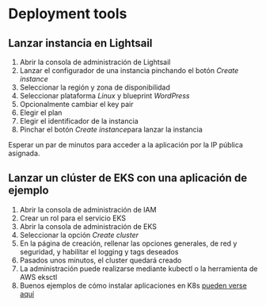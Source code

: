 # Deployment tools

## Lanzar instancia en Lightsail

1. Abrir la consola de administración de Lightsail
1. Lanzar el configurador de una instancia pinchando el botón *Create instance*
1. Seleccionar la región y zona de disponibilidad
1. Seleccionar plataforma *Linux* y blueprint *WordPress*
1. Opcionalmente cambiar el key pair
1. Elegir el plan
1. Elegir el identificador de la instancia
1. Pinchar el botón *Create instance*para lanzar la instancia

Esperar un par de minutos para acceder a la aplicación por la IP pública asignada.

## Lanzar un clúster de EKS con una aplicación de ejemplo

1. Abrir la consola de administración de IAM
1. Crear un rol para el servicio EKS
1. Abrir la consola de administración de EKS
1. Seleccionar la opción *Create cluster*
1. En la página de creación, rellenar las opciones generales, de red y seguridad, y habilitar el logging y tags deseados
1. Pasados unos minutos, el cluster quedará creado
1. La administración puede realizarse mediante kubectl o la herramienta de AWS eksctl
1. Buenos ejemplos de cómo instalar aplicaciones en K8s [pueden verse aquí](https://github.com/kubernetes/examples)
